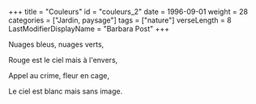 +++
title = "Couleurs"
id = "couleurs_2"
date = 1996-09-01
weight = 28
categories = ["Jardin, paysage"]
tags = ["nature"]
verseLength = 8
LastModifierDisplayName = "Barbara Post"
+++

Nuages bleus, nuages verts,

Rouge est le ciel mais à l'envers,

Appel au crime, fleur en cage,

Le ciel est blanc mais sans image.
